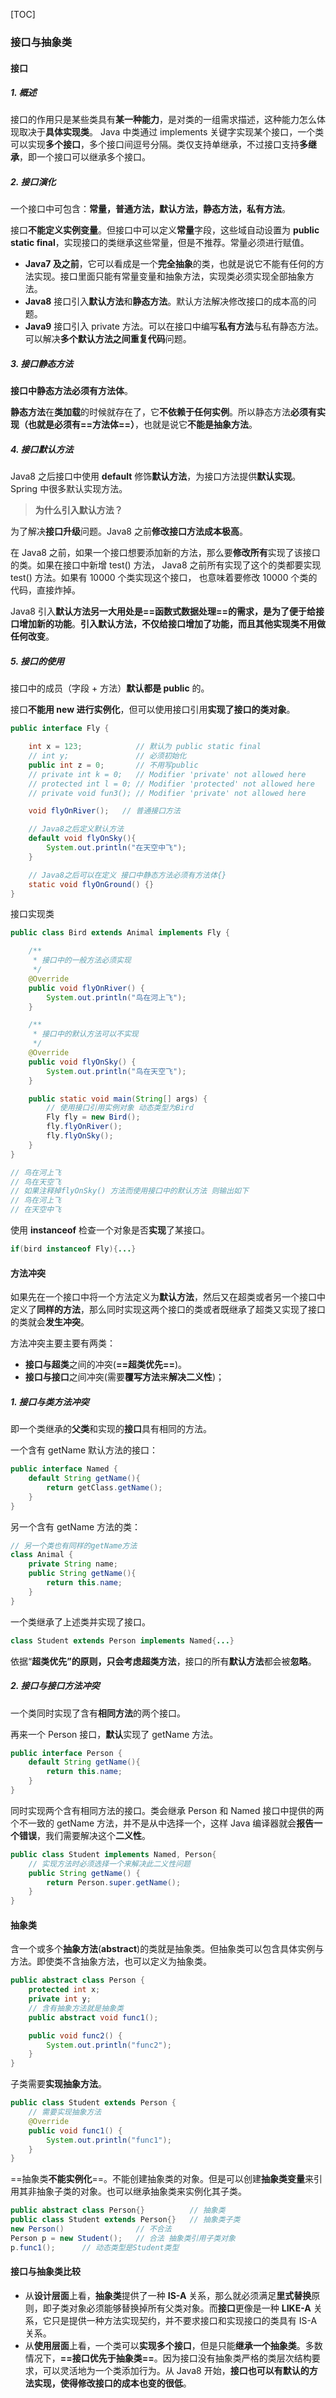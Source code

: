 [TOC]

### 接口与抽象类

#### 接口

##### 1. 概述

接口的作用只是某些类具有**某一种能力**，是对类的一组需求描述，这种能力怎么体现取决于**具体实现类**。 Java 中类通过 implements 关键字实现某个接口，一个类可以实现**多个接口**，多个接口间逗号分隔。类仅支持单继承，不过接口支持**多继承**，即一个接口可以继承多个接口。

##### 2. 接口演化

一个接口中可包含：**常量，普通方法，默认方法，静态方法，私有方法**。

接口**不能定义实例变量**。但接口中可以定义**常量**字段，这些域自动设置为 **public static final**，实现接口的类继承这些常量，但是不推荐。常量必须进行赋值。

- **Java7 及之前**，它可以看成是一个**完全抽象**的类，也就是说它不能有任何的方法实现。接口里面只能有常量变量和抽象方法，实现类必须实现全部抽象方法。
- **Java8** 接口引入**默认方法**和**静态方法**。默认方法解决修改接口的成本高的问题。
- **Java9** 接口引入 private 方法。可以在接口中编写**私有方法**与私有静态方法。可以解决**多个默认方法之间重复代码**问题。

##### 3. 接口静态方法

**接口中静态方法必须有方法体**。

**静态方法**在**类加载**的时候就存在了，它**不依赖于任何实例**。所以静态方法**必须有实现（也就是必须有==方法体==）**，也就是说它**不能是抽象方法**。

##### 4. 接口默认方法

Java8 之后接口中使用 **default** 修饰**默认方法**，为接口方法提供**默认实现**。Spring 中很多默认实现方法。

> **为什么引入默认方法？**

为了解决**接口升级**问题。Java8 之前**修改接口方法成本极高**。

在 Java8 之前，如果一个接口想要添加新的方法，那么要**修改所有**实现了该接口的类。如果在接口中新增 test() 方法， Java8 之前所有实现了这个的类都要实现 test() 方法。如果有 10000 个类实现这个接口， 也意味着要修改 10000 个类的代码，直接炸掉。

Java8 引入**默认方法另一大用处是==函数式数据处理==**的需求，是为了**便于给接口增加新的功能**。**引入默认方法，不仅给接口增加了功能，而且其他实现类不用做任何改变**。

##### 5. 接口的使用

接口中的成员（字段 + 方法）**默认都是 public** 的。

接口**不能用 new 进行实例化**，但可以使用接口引用**实现了接口的类对象**。

```java
public interface Fly {

    int x = 123;            // 默认为 public static final
    // int y;               // 必须初始化
    public int z = 0;       // 不用写public
    // private int k = 0;   // Modifier 'private' not allowed here
    // protected int l = 0; // Modifier 'protected' not allowed here
    // private void fun3(); // Modifier 'private' not allowed here

    void flyOnRiver();   // 普通接口方法

    // Java8之后定义默认方法
    default void flyOnSky(){
        System.out.println("在天空中飞");
    }

    // Java8之后可以在定义 接口中静态方法必须有方法体{}
    static void flyOnGround() {}
}
```

接口实现类

```java
public class Bird extends Animal implements Fly {

    /**
     * 接口中的一般方法必须实现
     */
    @Override
    public void flyOnRiver() {
        System.out.println("鸟在河上飞");
    }

    /**
     * 接口中的默认方法可以不实现
     */
    @Override
    public void flyOnSky() {
        System.out.println("鸟在天空飞");
    }

    public static void main(String[] args) {
        // 使用接口引用实例对象 动态类型为Bird
        Fly fly = new Bird();
        fly.flyOnRiver();
        fly.flyOnSky();
    }
}
```

```java
// 鸟在河上飞
// 鸟在天空飞
// 如果注释掉flyOnSky() 方法而使用接口中的默认方法 则输出如下
// 鸟在河上飞
// 在天空中飞  
```

使用 **instanceof** 检查一个对象是否**实现**了某接口。

```java
if(bird instanceof Fly){...}
```



#### 方法冲突

如果先在一个接口中将一个方法定义为**默认方法**，然后又在超类或者另一个接口中定义了**同样的方法**，那么同时实现这两个接口的类或者既继承了超类又实现了接口的类就会**发生冲突**。

方法冲突主要主要有两类：

- **接口与超类**之间的冲突(**==超类优先==**)。
- **接口与接口**之间冲突(需要**覆写方法**来**解决二义性**)；

##### 1. 接口与类方法冲突

即一个类继承的**父类**和实现的**接口**具有相同的方法。

一个含有 getName 默认方法的接口：

```java
public interface Named {
    default String getName(){
        return getClass.getName();
    }
}
```

另一个含有 getName 方法的类：

```java
// 另一个类也有同样的getName方法
class Animal {
    private String name;
    public String getName(){
        return this.name;
    }
}
```

一个类继承了上述类并实现了接口。

```java
class Student extends Person implements Named{...}
```

依据“**超类优先”**的原则，只会考虑**超类方法**，接口的所有**默认方法**都会被**忽略**。

##### 2. 接口与接口方法冲突

一个类同时实现了含有**相同方法**的两个接口。

再来一个 Person 接口，**默认**实现了 getName 方法。

```java
public interface Person {
    default String getName(){
        return this.name;
    }
}
```

同时实现两个含有相同方法的接口。类会继承 Person 和 Named 接口中提供的两个不一致的 getName 方法，并不是从中选择一个，这样 Java 编译器就会**报告一个错误**，我们需要解决这个**二义性**。

```java
public class Student implements Named, Person{
    // 实现方法时必须选择一个来解决此二义性问题
    public String getName() {
        return Person.super.getName();
    }   
}
```



#### 抽象类

含一个或多个**抽象方法**(**abstract**)的类就是抽象类。但抽象类可以包含具体实例与方法。即使类不含抽象方法，也可以定义为抽象类。

```java
public abstract class Person {
    protected int x;
    private int y;
    // 含有抽象方法就是抽象类
    public abstract void func1();   

    public void func2() {
        System.out.println("func2");
    }
}
```

子类需要**实现抽象方法**。

```java
public class Student extends Person {
    // 需要实现抽象方法
    @Override
    public void func1() {
        System.out.println("func1");
    }
}
```

==抽象类**不能实例化**==。不能创建抽象类的对象。但是可以创建**抽象类变量**来引用其非抽象子类的对象。也可以继承抽象类来实例化其子类。

```java
public abstract class Person{}          // 抽象类
public class Student extends Person{}   // 抽象类子类
new Person()                // 不合法
Person p = new Student();   // 合法 抽象类引用子类对象
p.func1();		// 动态类型是Student类型
```



#### 接口与抽象类比较

- 从**设计层面**上看，**抽象类**提供了一种 **IS-A** 关系，那么就必须满足**里式替换**原则，即子类对象必须能够替换掉所有父类对象。而**接口**更像是一种 **LIKE-A** 关系，它只是提供一种方法实现契约，并不要求接口和实现接口的类具有 IS-A 关系。
- 从**使用层面**上看，一个类可以**实现多个接口**，但是只能**继承一个抽象类**。多数情况下，**==接口优先于抽象类==**。因为接口没有抽象类严格的类层次结构要求，可以灵活地为一个类添加行为。从 Java8 开始，**接口也可以有默认的方法实现，使得修改接口的成本也变的很低**。





